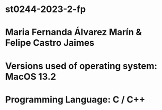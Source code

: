 # st0244-2023-2-fp
# Maria Fernanda Álvarez Marín & Felipe Castro Jaimes
# Versions used of operating system: MacOS 13.2
# Programming Language: C / C++
 
